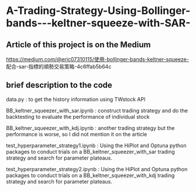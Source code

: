 # A-Trading-Strategy-Using-Bollinger-bands---keltner-squeeze-with-SAR-
## Article of this project is on the Medium
https://medium.com/@eric07310115/使用-bollinger-bands-keltner-squeeze- 配合-sar-指標的順勢交易策略-4c6ffab5b64c

## brief description to the code
data.py : to get the history information using TWstock API

BB_keltner_squeezer_with_sar.ipynb : construct trading strategy and do the backtesting to evaluate the performance of individual stock

BB_keltner_squeezer_with_kdj.ipynb : another trading strategy but the performance is worse, so I did not mention it on the article

test_hyperparameter_strategy1.ipynb : Using the HiPlot and Optuna python packages to conduct trials on a BB_keltner_squeezer_with_sar trading strategy and search for parameter plateaus.

test_hyperparameter_strategy2.ipynb : Using the HiPlot and Optuna python packages to conduct trials on a BB_keltner_squeezer_with_kdj trading strategy and search for parameter plateaus.
